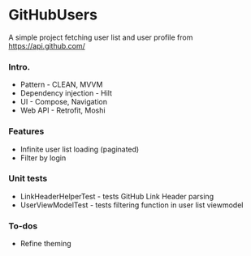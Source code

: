 # GitHubUsers
A simple project fetching user list and user profile from https://api.github.com/

### Intro.
- Pattern - CLEAN, MVVM
- Dependency injection - Hilt
- UI - Compose, Navigation
- Web API - Retrofit, Moshi

### Features
- Infinite user list loading (paginated)
- Filter by login

### Unit tests
- LinkHeaderHelperTest - tests GitHub Link Header parsing
- UserViewModelTest - tests filtering function in user list viewmodel

### To-dos
- Refine theming
